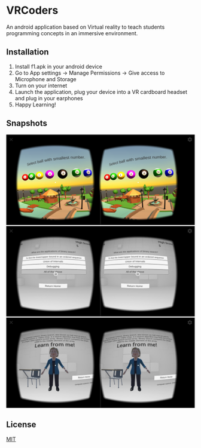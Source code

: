 # VRCoders

An android application based on Virtual reality to teach students programming concepts in an immersive environment.

## Installation

1. Install f1.apk in your android device
2. Go to App settings -> Manage Permissions -> Give access to Microphone and Storage
3. Turn on your internet
4. Launch the application, plug your device into a VR cardboard headset and plug in your earphones
5. Happy Learning!

## Snapshots

![](Screenshot_2020-05-02-14-56-41-374_com.royalsunited.vrcoders.jpg)
![](Screenshot_2020-05-02-14-54-39-770_com.royalsunited.vrcoders.jpg)
![](Screenshot_2020-05-02-14-55-33-082_com.royalsunited.vrcoders.jpg)

## License
[MIT](https://choosealicense.com/licenses/mit/)
